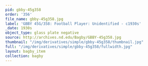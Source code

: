 ```yaml
---
pid: gbby-45g358
order: '356'
file_name: gbby-45g358.jpg
label: 'GBBY 45G/358: Football Player: Unidentified - c1930s'
_date: 1930s
object_type: glass plate negative
source: http://archives.nd.edu/Bagby/GBBY-45g358.jpg
thumbnail: "/img/derivatives/simple/gbby-45g358/thumbnail.jpg"
full: "/img/derivatives/simple/gbby-45g358/fullwidth.jpg"
layout: bagby_item
collection: bagby
---
```

